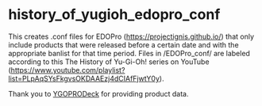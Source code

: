 # history_of_yugioh_edopro_conf

This creates .conf files for EDOPro (https://projectignis.github.io/) that only include products that were released before a certain date and with the appropriate banlist for that time period. Files in /EDOPro_conf/ are labeled according to this The History of Yu-Gi-Oh! series on YouTube (https://www.youtube.com/playlist?list=PLpAqSYsFkgvsOKDAAEzj4dCIAfFjwtY0y).

Thank you to [YGOPRODeck](https://db.ygoprodeck.com/) for providing product data.
